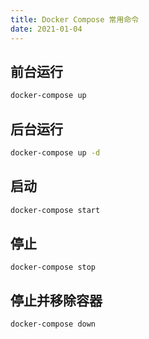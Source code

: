 ```yaml
---
title: Docker Compose 常用命令
date: 2021-01-04
---
```


## 前台运行

```sh
docker-compose up
```

## 后台运行

```sh
docker-compose up -d
```

## 启动
```sh
docker-compose start
```

## 停止

```
docker-compose stop
```

## 停止并移除容器

```sh
docker-compose down
```
